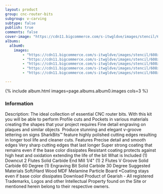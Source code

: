 ```yaml
---
layout: product
group: cnc-router-bits
subgroup: v-carving
subtype: false
publish: true
comments: false
cover-image: "https://cdn11.bigcommerce.com/s-itwgldve/images/stencil/608x608/products/2628/7821/wood_starter_cnc_bit_kit_v2__79348.1675310612.png?c=2"
albums:
  album0:
    images:
        - "https://cdn11.bigcommerce.com/s-itwgldve/images/stencil/608x608/products/2628/7821/wood_starter_cnc_bit_kit_v2__79348.1675310612.png?c=2"
        - "https://cdn11.bigcommerce.com/s-itwgldve/images/stencil/608x608/products/2628/6381/sb_2014_ns_g_w_1__44255.1675310611.png?c=2"
        - "https://cdn11.bigcommerce.com/s-itwgldve/images/stencil/608x608/products/2628/6382/sb_4000530_ns_g_w_1__95681.1675310611.png?c=2"
        - "https://cdn11.bigcommerce.com/s-itwgldve/images/stencil/608x608/products/2628/6387/SB-3060__31174.1576258071.1280.1280__18810.1675310611.jpg?c=2"
        - "https://cdn11.bigcommerce.com/s-itwgldve/images/stencil/608x608/products/2628/6404/sharkbit_tray_1__13091.1579725188__77058.1675310612.jpg?c=2"

---
```


{% include album.html images=page.albums.album0.images cols=3 %}

### Information

Description:
 The ideal collection of essential CNC router bits.   With this kit you will be able to perform  Profile cuts and Pockets in various materials creating the shapes that your project requires Fine detail engraving on plaques and similar objects  Produce stunning and elegant v-groove lettering on signs SharkBits™ feature highly polished cutting edges resulting in longer tool life and cleaner cuts.  Features  Precise detail and smooth edges Very sharp cutting edges that last longer Super strong coating that remains even if the base color dissipates Resistant coating protects against high heat and oxidation extending the life of the bit  What is Included  (1) Downcut 2 Flutes Solid Carbide End Mill 1/4" (1) 2 Flutes V Groove Solid Carbide 60 Degree (1) Engraving Bit Solid Carbide 30 Degree  Suggested Materials   Soft/Hard Wood MDF Melamine Particle Board   *Coating stays even if base color dissipates Download Product of Gearish - All registered Trademarks, Logos and other Intellectual Property found on the Site or mentioned herein belong to their respective owners.  

